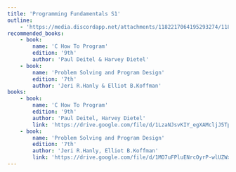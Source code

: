 ```yaml
---
title: 'Programming Fundamentals S1'
outline:
    - 'https://media.discordapp.net/attachments/1182217064195293274/1182239517634207804/Programming.jpg?ex=6583f959&is=65718459&hm=e8b74a042cdd2464e52f2ddba70767d6a9e274d9cc3d5cd12afd4f6a8fef7846&=&format=webp&width=725&height=409'
recommended_books:
    - book:
        name: 'C How To Program'
        edition: '9th'
        author: 'Paul Deitel & Harvey Dietel'
    - book:
        name: 'Problem Solving and Program Design'
        edition: '7th'
        author: 'Jeri R.Hanly & Elliot B.Koffman'
books:
    - book:
        name: 'C How To Program'
        edition: '9th'
        author: 'Paul Deitel, Harvey Dietel'
        link: 'https://drive.google.com/file/d/1LzaNJsvKIY_egXAMcljJ5TpxkP-L-G-g/view'
    - book:
        name: 'Problem Solving and Program Design'
        edition: '7th'
        author: 'Jeri R.Hanly, Elliot B.Koffman'
        link: 'https://drive.google.com/file/d/1MO7uFPluENrcOyrP-wlUZWx3t26JZPsA/view'
---
```

